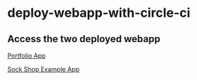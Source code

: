# deploy-webapp-with-circle-ci

## Access the two deployed webapp  

[Portfolio App](http://portfolio.fbayomide.me)  

[Sock Shop Example App](sockshop.fbayomide.me)
